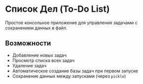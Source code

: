 # Список Дел (To-Do List)

Простое консольное приложение для управления задачами с сохранением данных в файл.

## Возможности
- Добавление новых задач
- Просмотр списка всех задач
- Удаление задач
- Автоматическое создание базы задач при первом запуске
- Сохранение данных между запусками (через `pickle`)


